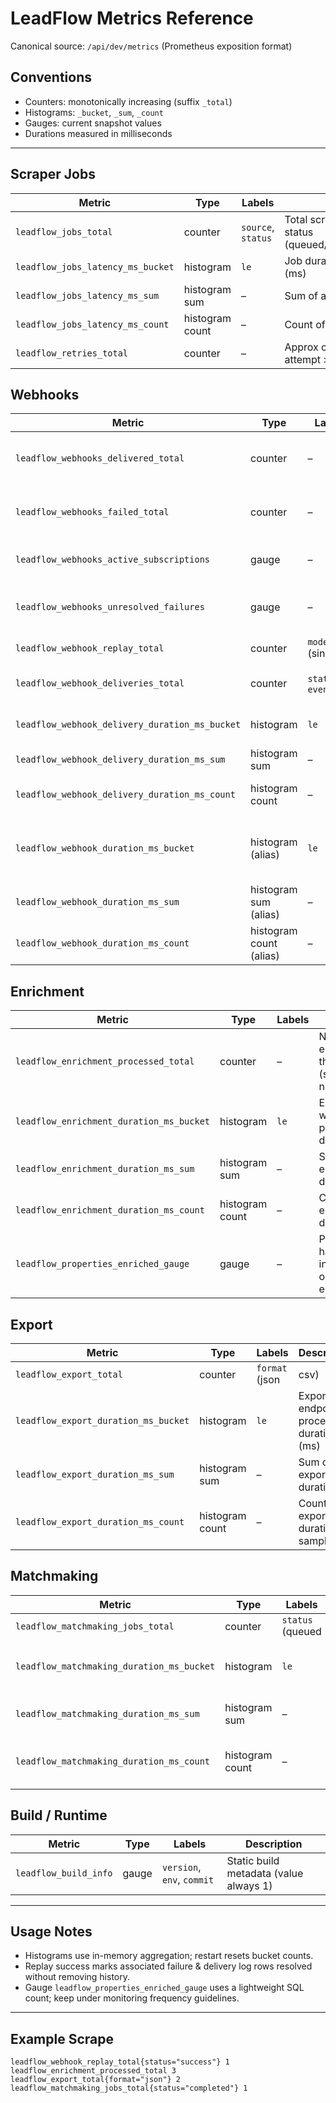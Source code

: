 # LeadFlow Metrics Reference

Canonical source: `/api/dev/metrics` (Prometheus exposition format)

## Conventions
- Counters: monotonically increasing (suffix `_total`)
- Histograms: `_bucket`, `_sum`, `_count`
- Gauges: current snapshot values
- Durations measured in milliseconds

---
## Scraper Jobs
| Metric | Type | Labels | Description |
|--------|------|--------|-------------|
| `leadflow_jobs_total` | counter | `source`, `status` | Total scraper jobs by source and status (queued/running/completed/failed) |
| `leadflow_jobs_latency_ms_bucket` | histogram | `le` | Job duration distribution buckets (ms) |
| `leadflow_jobs_latency_ms_sum` | histogram sum | – | Sum of all observed job durations |
| `leadflow_jobs_latency_ms_count` | histogram count | – | Count of observed job durations |
| `leadflow_retries_total` | counter | – | Approx count of failed jobs with attempt > 1 (best-effort) |

## Webhooks
| Metric | Type | Labels | Description |
|--------|------|--------|-------------|
| `leadflow_webhooks_delivered_total` | counter | – | Successfully delivered webhook attempts |
| `leadflow_webhooks_failed_total` | counter | – | Dead-lettered webhook attempts (after max attempts) |
| `leadflow_webhooks_active_subscriptions` | gauge | – | Current active webhook subscriptions |
| `leadflow_webhooks_unresolved_failures` | gauge | – | Unresolved dead-letter failures remaining |
| `leadflow_webhook_replay_total` | counter | `mode` (single|bulk), `status` (success|failed) | Replay attempts outcomes segmented by manual single vs bulk replay |
| `leadflow_webhook_deliveries_total` | counter | `status`, `eventType` | Unified delivery log rows (delivered/failed) |
| `leadflow_webhook_delivery_duration_ms_bucket` | histogram | `le` | Delivery attempt latency distribution (ms) |
| `leadflow_webhook_delivery_duration_ms_sum` | histogram sum | – | Sum of delivery latencies |
| `leadflow_webhook_delivery_duration_ms_count` | histogram count | – | Count of delivery latencies |
| `leadflow_webhook_duration_ms_bucket` | histogram (alias) | `le` | Alias of delivery latency histogram for simplified dashboards |
| `leadflow_webhook_duration_ms_sum` | histogram sum (alias) | – | Sum alias |
| `leadflow_webhook_duration_ms_count` | histogram count (alias) | – | Count alias |

## Enrichment
| Metric | Type | Labels | Description |
|--------|------|--------|-------------|
| `leadflow_enrichment_processed_total` | counter | – | Number of enrichment jobs that completed (skipped items not counted) |
| `leadflow_enrichment_duration_ms_bucket` | histogram | `le` | Enrichment worker processing duration (ms) |
| `leadflow_enrichment_duration_ms_sum` | histogram sum | – | Sum of enrichment durations |
| `leadflow_enrichment_duration_ms_count` | histogram count | – | Count of enrichment durations |
| `leadflow_properties_enriched_gauge` | gauge | – | Properties having either an investmentScore or non-empty enrichmentTags |

## Export
| Metric | Type | Labels | Description |
|--------|------|--------|-------------|
| `leadflow_export_total` | counter | `format` (json|csv) | Export endpoint invocations by result format |
| `leadflow_export_duration_ms_bucket` | histogram | `le` | Export endpoint processing duration (ms) |
| `leadflow_export_duration_ms_sum` | histogram sum | – | Sum of export durations |
| `leadflow_export_duration_ms_count` | histogram count | – | Count of export duration samples |

## Matchmaking
| Metric | Type | Labels | Description |
|--------|------|--------|-------------|
| `leadflow_matchmaking_jobs_total` | counter | `status` (queued|running|completed|failed) | Matchmaking job lifecycle events counted per status transition |
| `leadflow_matchmaking_duration_ms_bucket` | histogram | `le` | Matchmaking job processing duration (ms) |
| `leadflow_matchmaking_duration_ms_sum` | histogram sum | – | Sum of matchmaking durations |
| `leadflow_matchmaking_duration_ms_count` | histogram count | – | Count of matchmaking duration samples |

## Build / Runtime
| Metric | Type | Labels | Description |
|--------|------|--------|-------------|
| `leadflow_build_info` | gauge | `version`, `env`, `commit` | Static build metadata (value always 1) |

---
## Usage Notes
- Histograms use in-memory aggregation; restart resets bucket counts.
- Replay success marks associated failure & delivery log rows resolved without removing history.
- Gauge `leadflow_properties_enriched_gauge` uses a lightweight SQL count; keep under monitoring frequency guidelines.

---
## Example Scrape
```
leadflow_webhook_replay_total{status="success"} 1
leadflow_enrichment_processed_total 3
leadflow_export_total{format="json"} 2
leadflow_matchmaking_jobs_total{status="completed"} 1
```
